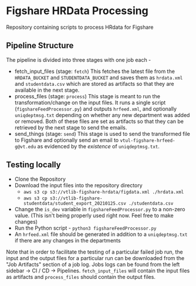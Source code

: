 # Figshare HRData Processing

Repository containing scripts to process HRdata for Figshare

## Pipeline Structure

The pipeline is divided into three stages with one job each -
- fetch_input_files (stage: `fetch`)
  This fetches the latest file from the `HRDATA_BUCKET` and `STUDENTDATA_BUCKET` and saves them as `hrdata.xml` and `studentdata.csv` which are stored as artifacts so that they are available in the next stage.
- process_files (stage: `process`)
  This stage is meant to run the transformation/change on the input files. It runs a single script (`figshareFeedProcessor.py`) and outputs `hrfeed.xml`, and optionally `uniqdeptmsg.txt` depending on whether any new department was added or removed. Both of these files are set as artifacts so that they can be retrieved by the next stage to send the emails.
- send_things (stage: `send`)
  This stage is used to send the transformed file to Figshare and optionally send an email to `vtul-figshare-hrfeed-g@vt.edu` as evidenced by the _existence_ of `uniqdeptmsg.txt`.

## Testing locally

- Clone the Repository
- Download the input files into the repository directory
  - `aws s3 cp s3://vtlib-figshare-hrdata/figdata.xml ./hrdata.xml`
  - `aws s3 cp s3://vtlib-figshare-studentdata/student_export_20210125.csv ./studentdata.csv`
- Change the `is_dev` variable in `figshareFeedProcessor.py` to a non-zero value. (This isn't being properly used right now. Feel free to make changes)
- Run the Python script - `python3 figshareFeedProcessor.py`
- An `hrfeed.xml` file should be generated in addition to a `uniqdeptmsg.txt` if there are any changes in the departments

Note that in order to facilitate the testing of a particular failed job run, the input and the output files for a particular run can be downloaded from the "Job Artifacts" section of a job log. Jobs logs can be found from the left sidebar -> CI / CD -> Pipelines. `fetch_input_files` will contain the input files as artifacts and `process_files` should contain the output files.

